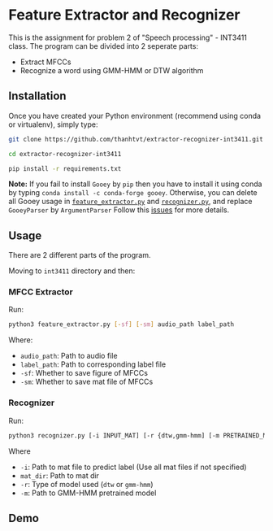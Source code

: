 # Feature Extractor and Recognizer  
This is the assignment for problem 2 of "Speech processing" - INT3411 class. The program can be divided into 2 seperate parts:  
- Extract MFCCs  
- Recognize a word using GMM-HMM or DTW algorithm  
  
## Installation  
Once you have created your Python environment (recommend using conda or virtualenv), simply type:  

```bash
git clone https://github.com/thanhtvt/extractor-recognizer-int3411.git

cd extractor-recognizer-int3411

pip install -r requirements.txt
```  
  
**Note:** If you fail to install `Gooey` by `pip` then you have to install it using conda by typing `conda install -c conda-forge gooey`. Otherwise, you can delete all Gooey usage in [`feature_extractor.py`](int3411/feature_extractor.py) and [`recognizer.py`](int3411/recognizer.py), and replace `GooeyParser` by `ArgumentParser` Follow this [issues](https://github.com/chriskiehl/Gooey/issues/690) for more details.
  
## Usage  
There are 2 different parts of the program.  
  
Moving to `int3411` directory and then:  
  
### MFCC Extractor
Run:  
```bash
python3 feature_extractor.py [-sf] [-sm] audio_path label_path
```  
Where:  
- `audio_path`: Path to audio file  
- `label_path`: Path to corresponding label file  
- `-sf`: Whether to save figure of MFCCs
- `-sm`: Whether to save mat file of MFCCs  
  
### Recognizer  
Run:
```bash
python3 recognizer.py [-i INPUT_MAT] [-r {dtw,gmm-hmm] [-m PRETRAINED_MODEL] mat_dir
```  
Where  
- `-i`: Path to mat file to predict label (Use all mat files if not specified)
- `mat_dir`: Path to mat dir
- `-r`: Type of model used (`dtw` or `gmm-hmm`)
- `-m`: Path to GMM-HMM pretrained model
  
## Demo  
  
